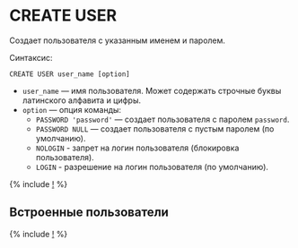 # CREATE USER

Создает пользователя с указанным именем и паролем.

Синтаксис:

```yql
CREATE USER user_name [option]
```

* `user_name` — имя пользователя. Может содержать строчные буквы латинского алфавита и цифры.
* `option` — опция команды:
  * `PASSWORD 'password'` — создает пользователя с паролем `password`.
  * `PASSWORD NULL` — создает пользователя с пустым паролем (по умолчанию).
  * `NOLOGIN` - запрет на логин пользователя (блокировка пользователя).
  * `LOGIN` - разрешение на логин пользователя (по умолчанию).

{% include [!](../../../_includes/do-not-create-users-in-ldap.md) %}

## Встроенные пользователи

{% include [!](_includes/initial_groups_and_users.md) %}
